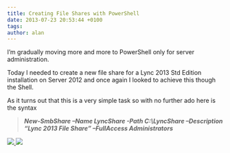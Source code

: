 ```yaml
---
title: Creating File Shares with PowerShell
date: 2013-07-23 20:53:44 +0100
tags:
author: alan
---
```


I’m gradually moving more and more to PowerShell only for server administration.

Today I needed to create a new file share for a Lync 2013 Std Edition installation on Server 2012 and once again I looked to achieve this though the Shell.

As it turns out that this is a very simple task so with no further ado here is the syntax

>

> **_New-SmbShare –Name LyncShare -Path C:\LyncShare –Description “Lync 2013 File Share” –FullAccess Administrators_**

    
[ ![](http://feeds.wordpress.com/1.0/comments/everythingsysadmin.wordpress.com/586/) ](http://feeds.wordpress.com/1.0/gocomments/everythingsysadmin.wordpress.com/586/) ![](http://stats.wordpress.com/b.gif?host=everythingsysadmin.wordpress.com&blog=8998607&post=586&subd=everythingsysadmin&ref=&feed=1)

        